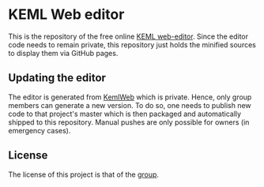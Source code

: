 # KEML Web editor

This is the repository of the free online [KEML web-editor](https://keml-group.github.io/web-editor/).
Since the editor code needs to remain private, this repository just holds the minified sources to display them via GitHub pages.

## Updating the editor
The editor is generated from [KemlWeb](https://github.com/keml-group/keml.web) which is private. Hence, only group members can generate a new version.
To do so, one needs to publish new code to that project's master which is then packaged and automatically shipped to this repository.
Manual pushes are only possible for owners (in emergency cases).

## License
The license of this project is that of the [group](https://github.com/keml-group).
